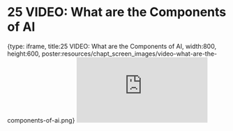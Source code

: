 # 25 VIDEO: What are the Components of AI
 
{type: iframe, title:25 VIDEO: What are the Components of AI, width:800, height:600, poster:resources/chapt_screen_images/video-what-are-the-components-of-ai.png}
![](https://hutchdatascience.org/AI_for_Decision_Makers/no_toc/video-what-are-the-components-of-ai.html)
 

 
